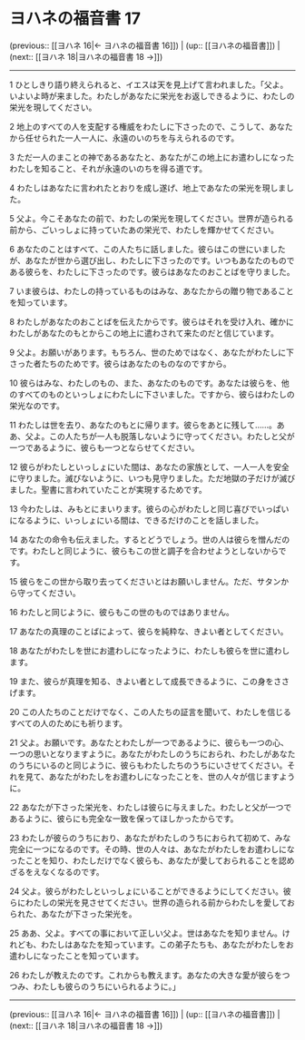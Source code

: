 # ヨハネの福音書 17

(previous:: [[ヨハネ 16|← ヨハネの福音書 16]]) | (up:: [[ヨハネの福音書]]) | (next:: [[ヨハネ 18|ヨハネの福音書 18 →]])

***


1 ひとしきり語り終えられると、イエスは天を見上げて言われました。「父よ。いよいよ時が来ました。わたしがあなたに栄光をお返しできるように、わたしの栄光を現してください。 

2 地上のすべての人を支配する権威をわたしに下さったので、こうして、あなたから任せられた一人一人に、永遠のいのちを与えられるのです。 

3 ただ一人のまことの神であるあなたと、あなたがこの地上にお遣わしになったわたしを知ること、それが永遠のいのちを得る道です。 

4 わたしはあなたに言われたとおりを成し遂げ、地上であなたの栄光を現しました。 

5 父よ。今こそあなたの前で、わたしの栄光を現してください。世界が造られる前から、ごいっしょに持っていたあの栄光で、わたしを輝かせてください。 

6 あなたのことはすべて、この人たちに話しました。彼らはこの世にいましたが、あなたが世から選び出し、わたしに下さったのです。いつもあなたのものである彼らを、わたしに下さったのです。彼らはあなたのおことばを守りました。 

7 いま彼らは、わたしの持っているものはみな、あなたからの贈り物であることを知っています。 

8 わたしがあなたのおことばを伝えたからです。彼らはそれを受け入れ、確かにわたしがあなたのもとからこの地上に遣わされて来たのだと信じています。 

9 父よ。お願いがあります。もちろん、世のためではなく、あなたがわたしに下さった者たちのためです。彼らはあなたのものなのですから。 

10 彼らはみな、わたしのもの、また、あなたのものです。あなたは彼らを、他のすべてのものといっしょにわたしに下さいました。ですから、彼らはわたしの栄光なのです。 

11 わたしは世を去り、あなたのもとに帰ります。彼らをあとに残して……。ああ、父よ。この人たちが一人も脱落しないように守ってください。わたしと父が一つであるように、彼らも一つとならせてください。 

12 彼らがわたしといっしょにいた間は、あなたの家族として、一人一人を安全に守りました。滅びないように、いつも見守りました。ただ地獄の子だけが滅びました。聖書に言われていたことが実現するためです。 

13 今わたしは、みもとにまいります。彼らの心がわたしと同じ喜びでいっぱいになるように、いっしょにいる間は、できるだけのことを話しました。 

14 あなたの命令も伝えました。するとどうでしょう。世の人は彼らを憎んだのです。わたしと同じように、彼らもこの世と調子を合わせようとしないからです。 

15 彼らをこの世から取り去ってくださいとはお願いしません。ただ、サタンから守ってください。 

16 わたしと同じように、彼らもこの世のものではありません。 

17 あなたの真理のことばによって、彼らを純粋な、きよい者としてください。 

18 あなたがわたしを世にお遣わしになったように、わたしも彼らを世に遣わします。 

19 また、彼らが真理を知る、きよい者として成長できるように、この身をささげます。 

20 この人たちのことだけでなく、この人たちの証言を聞いて、わたしを信じるすべての人のためにも祈ります。 

21 父よ。お願いです。あなたとわたしが一つであるように、彼らも一つの心、一つの思いとなりますように。あなたがわたしのうちにおられ、わたしがあなたのうちにいるのと同じように、彼らもわたしたちのうちにいさせてください。それを見て、あなたがわたしをお遣わしになったことを、世の人々が信じますように。 

22 あなたが下さった栄光を、わたしは彼らに与えました。わたしと父が一つであるように、彼らにも完全な一致を保ってほしかったからです。 

23 わたしが彼らのうちにおり、あなたがわたしのうちにおられて初めて、みな完全に一つになるのです。その時、世の人々は、あなたがわたしをお遣わしになったことを知り、わたしだけでなく彼らも、あなたが愛しておられることを認めざるをえなくなるのです。 

24 父よ。彼らがわたしといっしょにいることができるようにしてください。彼らにわたしの栄光を見させてください。世界の造られる前からわたしを愛しておられた、あなたが下さった栄光を。 

25 ああ、父よ。すべての事において正しい父よ。世はあなたを知りません。けれども、わたしはあなたを知っています。この弟子たちも、あなたがわたしをお遣わしになったことを知っています。 

26 わたしが教えたのです。これからも教えます。あなたの大きな愛が彼らをつつみ、わたしも彼らのうちにいられるように。」

***

(previous:: [[ヨハネ 16|← ヨハネの福音書 16]]) | (up:: [[ヨハネの福音書]]) | (next:: [[ヨハネ 18|ヨハネの福音書 18 →]])
